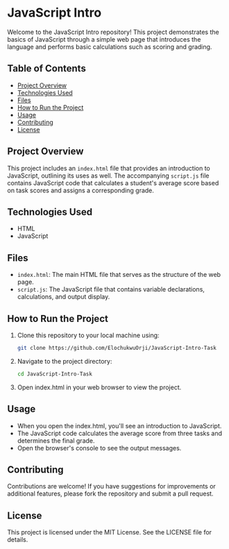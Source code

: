 # JavaScript Intro

Welcome to the JavaScript Intro repository! This project demonstrates the basics of JavaScript through a simple web page that introduces the language and performs basic calculations such as scoring and grading.

## Table of Contents

- [Project Overview](#project-overview)
- [Technologies Used](#technologies-used)
- [Files](#files)
- [How to Run the Project](#how-to-run-the-project)
- [Usage](#usage)
- [Contributing](#contributing)
- [License](#license)

## Project Overview

This project includes an `index.html` file that provides an introduction to JavaScript, outlining its uses as well. The accompanying `script.js` file contains JavaScript code that calculates a student's average score based on task scores and assigns a corresponding grade.

## Technologies Used

- HTML
- JavaScript

## Files

- `index.html`: The main HTML file that serves as the structure of the web page.
- `script.js`: The JavaScript file that contains variable declarations, calculations, and output display.

## How to Run the Project

1. Clone this repository to your local machine using:
   ```bash
   git clone https://github.com/ElochukwuOrji/JavaScript-Intro-Task

2. Navigate to the project directory:
   ```bash
   cd JavaScript-Intro-Task

3. Open index.html in your web browser to view the project.
   
## Usage

- When you open the index.html, you'll see an introduction to JavaScript.
- The JavaScript code calculates the average score from three tasks and determines the final grade.
- Open the browser's console to see the output messages.

## Contributing

Contributions are welcome! If you have suggestions for improvements or additional features, please fork the repository and submit a pull request.

## License

This project is licensed under the MIT License. See the LICENSE file for details.
